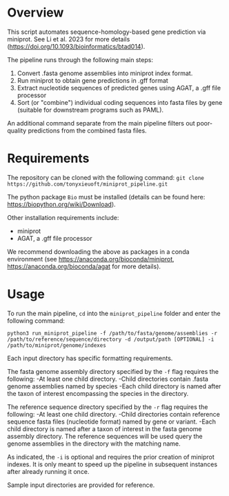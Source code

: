 # Overview

This script automates sequence-homology-based gene prediction via miniprot. See Li et al. 2023 for more details (https://doi.org/10.1093/bioinformatics/btad014).

The pipeline runs through the following main steps:
1. Convert .fasta genome assemblies into miniprot index format.
2. Run miniprot to obtain gene predictions in .gff format
3. Extract nucleotide sequences of predicted genes using AGAT, a .gff file processor
4. Sort (or "combine") individual coding sequences into fasta files by gene (suitable for downstream programs such as PAML).

An additional command separate from the main pipeline filters out poor-quality predictions from the combined fasta files. 

# Requirements

The repository can be cloned with the following command:
```git clone https://github.com/tonyxieuoft/miniprot_pipeline.git```

The python package `Bio` must be installed (details can be found here: https://biopython.org/wiki/Download). 

Other installation requirements include:
- miniprot 
- AGAT, a .gff file processor

We recommend downloading the above as packages in a conda environment (see https://anaconda.org/bioconda/miniprot, https://anaconda.org/bioconda/agat for more details). 

# Usage

To run the main pipeline, `cd` into the `miniprot_pipeline` folder and enter the following command:
```
python3 run_miniprot_pipeline -f /path/to/fasta/genome/assemblies -r /path/to/reference/sequence/directory -d /output/path [OPTIONAL] -i /path/to/miniprot/genome/indexes
```

Each input directory has specific formatting requirements. 

The fasta genome assembly directory specified by the `-f` flag requires the following:
-At least one child directory.
-Child directories contain .fasta genome assemblies named by species
-Each child directory is named after the taxon of interest encompassing the species in the directory.

The reference sequence directory specified by the `-r` flag requires the following: 
-At least one child directory.
-Child directories contain reference sequence fasta files (nucleotide format) named by gene or variant.
-Each child directory is named after a taxon of interest in the fasta genome assembly directory. The reference sequences will be used query the genome assemblies in the directory with the matching name. 

As indicated, the `-i` is optional and requires the prior creation of miniprot indexes. It is only meant to speed up the pipeline in subsequent instances after already running it once.

Sample input directories are provided for reference. 
